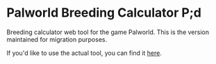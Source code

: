 # Palworld Breeding Calculator P;d

Breeding calculator web tool for the game Palworld. This is the version maintained for migration purposes.

If you'd like to use the actual tool, you can find it [here](https://eldritchtools.github.io/palworld-breeding-calculator-old/).
